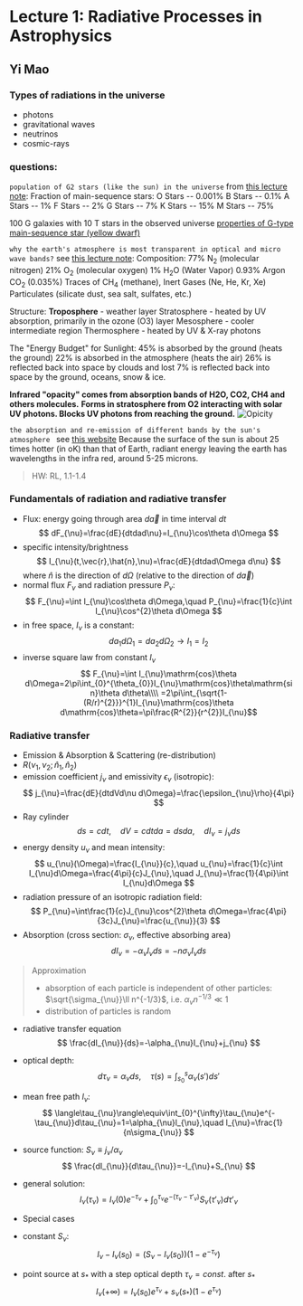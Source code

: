 # Lecture 1: Radiative Processes in Astrophysics
## Yi Mao

### Types of radiations in the universe
- photons
- gravitational waves
- neutrinos
- cosmic-rays

### questions:
`population of G2 stars (like the sun) in the universe`
from [this lecture note](http://www.astronomy.ohio-state.edu/~gaudi/AST141/Unit4/lecture3.html):
Fraction of main-sequence stars:
O Stars -- 0.001%
B Stars -- 0.1%
A Stars -- 1%
F Stars -- 2%
G Stars -- 7%
K Stars -- 15%
M Stars -- 75%

100 G galaxies with 10 T stars in the observed universe
[properties of G-type main-sequence star (yellow dwarf)](https://en.wikipedia.org/wiki/G-type_main-sequence_star)

`why the earth's atmosphere is most transparent in optical and micro wave bands?`
see [this lecture note](http://www.astronomy.ohio-state.edu/~pogge/Ast161/Unit5/atmos.html):
Composition:
77% $\mathrm{N_2}$ (molecular nitrogen)
21% $\mathrm{O_2}$ (molecular oxygen)
1% $\mathrm{H_2 O}$ (Water Vapor)
0.93% Argon
$\mathrm{CO_2}$ (0.035%)
Traces of $\mathrm{CH_4}$ (methane), Inert Gases (Ne, He, Kr, Xe)
Particulates (silicate dust, sea salt, sulfates, etc.)

Structure:
**Troposphere** - weather layer
Stratosphere - heated by UV absorption, primarily in the ozone (O3) layer
Mesosphere - cooler intermediate region
Thermosphere - heated by UV & X-ray photons

The "Energy Budget" for Sunlight:
45% is absorbed by the ground (heats the ground)
22% is absorbed in the atmosphere (heats the air)
26% is reflected back into space by clouds and lost
7% is reflected back into space by the ground, oceans, snow & ice.

**Infrared "opacity" comes from absorption bands of H2O, CO2, CH4 and others molecules.**
**Forms in stratosphere from O2 interacting with solar UV photons. Blocks UV photons from reaching the ground.**
![Opicity](http://www.astronomy.ohio-state.edu/~pogge/Ast161/Unit5/Images/atmos_mirtran.png)

`the absorption and re-emission of different bands by the sun's atmosphere `
see [this website](http://www.aos.wisc.edu/~aos121br/radn/radn/sld009.htm)
Because the surface of the sun is about 25 times hotter (in oK) than that of Earth, radiant energy leaving the earth has wavelengths in the infra red, around 5-25 microns.

> HW: RL, 1.1-1.4

### Fundamentals of radiation and radiative transfer
- Flux: energy going through area $d\vec{a}$ in time interval $dt$
$$ dF_{\nu}=\frac{dE}{dtdad\nu}=I_{\nu}\cos\theta d\Omega $$
- specific intensity/brightness
$$ I_{\nu}(t,\vec{r},\hat{n},\nu)=\frac{dE}{dtdad\Omega d\nu} $$
where $\hat{n}$ is the direction of $d\Omega$ (relative to the direction of $d\vec{a}$)  
- normal flux $F_{\nu}$ and radiation pressure $P_{\nu}$:
$$ F_{\nu}=\int I_{\nu}\cos\theta d\Omega,\quad P_{\nu}=\frac{1}{c}\int I_{\nu}\cos^{2}\theta d\Omega $$
- in free space, $I_{\nu}$ is a constant:
$$da_{1}d\Omega_{1}=da_{2}d\Omega_{2}\rightarrow I_{1}=I_{2}$$
- inverse square law from constant $I_{\nu}$
$$ F_{\nu}=\int I_{\nu}\mathrm{cos}\theta d\Omega=2\pi\int_{0}^{\theta_{0}}I_{\nu}\mathrm{cos}\theta\mathrm{sin}\theta d\theta\\\\
=2\pi\int_{\sqrt{1-(R/r)^{2}}}^{1}I_{\nu}\mathrm{cos}\theta d\mathrm{cos}\theta=\pi\frac{R^{2}}{r^{2}}I_{\nu}$$

### Radiative transfer
- Emission & Absorption & Scattering (re-distribution)
- $R(\nu_{1},\nu_{2};\hat{n}_{1},\hat{n}_{2})$
- emission coefficient $j_{\nu}$ and emissivity $\epsilon_{\nu}$ (isotropic):
$$ j_{\nu}=\frac{dE}{dtdVd\nu d\Omega}=\frac{\epsilon_{\nu}\rho}{4\pi} $$
- Ray cylinder
$$ ds=cdt,\quad dV=cdtda=dsda,\quad dI_{\nu}=j_{\nu}ds $$
- energy density $u_{\nu}$ and mean intensity:
$$ u_{\nu}(\Omega)=\frac{I_{\nu}}{c},\quad u_{\nu}=\frac{1}{c}\int I_{\nu}d\Omega=\frac{4\pi}{c}J_{\nu},\quad J_{\nu}=\frac{1}{4\pi}\int I_{\nu}d\Omega $$
- radiation pressure of an isotropic radiation field:
$$ P_{\nu}=\int\frac{1}{c}J_{\nu}\cos^{2}\theta d\Omega=\frac{4\pi}{3c}J_{\nu}=\frac{u_{\nu}}{3} $$
- Absorption (cross section: $\sigma_{\nu}$, effective absorbing area)
$$ dI_{\nu}=-\alpha_{\nu}I_{\nu}ds=-n\sigma_{\nu}I_{\nu}ds $$
> Approximation 
> - absorption of each particle is independent of other particles: $\sqrt{\sigma_{\nu}}\ll n^{-1/3}$, i.e. $\alpha_{\nu}n^{-1/3}\ll 1$ 
> - distribution of particles is random

- radiative transfer equation
$$ \frac{dI_{\nu}}{ds}=-\alpha_{\nu}I_{\nu}+j_{\nu} $$
 - optical depth: 
$$ d\tau_{\nu}=\alpha_{\nu}ds,\quad \tau(s)=\int_{s_{0}}^{s}\alpha_{\nu}(s')ds' $$
- mean free path $l_{\nu}$:
$$ \langle\tau_{\nu}\rangle\equiv\int_{0}^{\infty}\tau_{\nu}e^{-\tau_{\nu}}d\tau_{\nu}=1=\alpha_{\nu}l_{\nu},\quad l_{\nu}=\frac{1}{n\sigma_{\nu}} $$
 - source function: $S_{\nu}\equiv j_{\nu}/\alpha_{\nu}$
$$ \frac{dI_{\nu}}{d\tau_{\nu}}=-I_{\nu}+S_{\nu} $$
 - general solution:
$$ I_{\nu}(\tau_{\nu})=I_{\nu}(0)e^{-\tau_{\nu}}+\int_{0}^{\tau_{\nu}}e^{-(\tau_{\nu}-\tau'_{\nu})}S_{\nu}(\tau'_{\nu})d\tau'_{\nu} $$

- Special cases
 - constant $S_{\nu}$:
$$ I_{\nu}-I_{\nu}(s_{0})=(S_{\nu}-I_{\nu}(s_{0}))(1-e^{-\tau_{\nu}}) $$
 - point source at $s_{*}$ with a step optical depth $\tau_{\nu}=const.$ after $s_{*}$
$$ I_{\nu}(+\infty)=I_{\nu}(s_{0})e^{\tau_{\nu}}+s_{\nu}(s_{*})(1-e^{\tau_{\nu}}) $$
